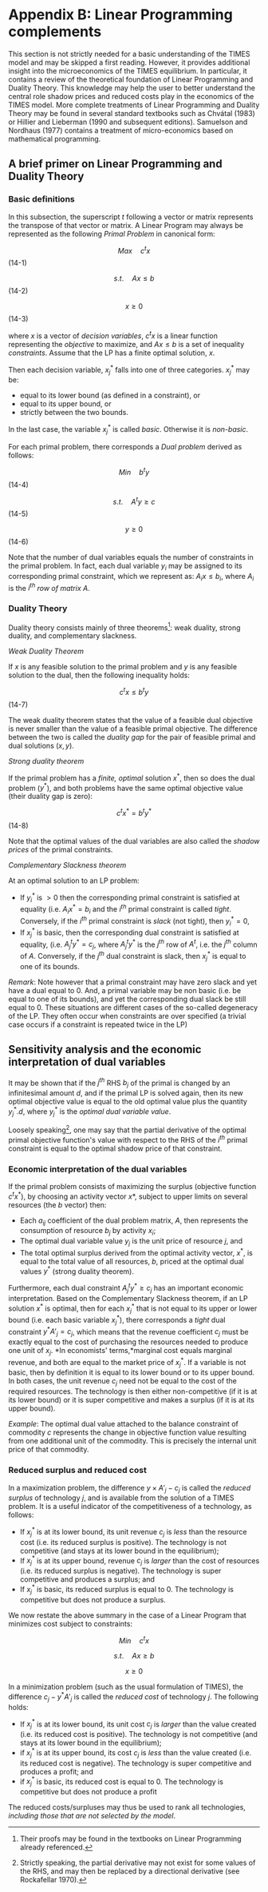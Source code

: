 # Appendix B: Linear Programming complements

This section is not strictly needed for a basic understanding of the TIMES model and may be skipped a first reading. However, it provides additional insight into the microeconomics of the TIMES equilibrium. In particular, it contains a review of the theoretical foundation of Linear Programming and Duality Theory. This knowledge may help the user to better understand the central role shadow prices and reduced costs play in the economics of the TIMES model. More complete treatments of Linear Programming and Duality Theory may be found in several standard textbooks such as Chvátal (1983) or Hillier and Lieberman (1990 and subsequent editions). Samuelson and Nordhaus (1977) contains a treatment of micro-economics based on mathematical programming.

## A brief primer on Linear Programming and Duality Theory

### Basic definitions

In this subsection, the superscript *t* following a vector or matrix represents the transpose of that vector or matrix. A Linear Program may always be represented as the following *Primal Problem* in canonical form:

$$Max \quad c^tx$$ (14-1)

$$s.t. \quad Ax ≤ b$$ (14-2)

$$x ≥ 0$$ (14-3)

where $x$ is a vector of *decision variables*, $c^tx$ is a linear function representing the *objective* to maximize, and $Ax ≤ b$ is a set of inequality *constraints*. Assume that the LP has a finite optimal solution, $x$.

Then each decision variable, $x_j^*$ falls into one of three categories. $x_j^*$ may be:

- equal to its lower bound (as defined in a constraint), or
- equal to its upper bound, or
- strictly between the two bounds.

In the last case, the variable $x_j^*$ is called *basic*. Otherwise it is *non-basic*.

For each primal problem, there corresponds a *Dual problem* derived as follows:

$$Min \quad  b^ty$$ (14-4)

$$s.t. \quad A^ty ≥ c$$ (14-5)

$$y ≥ 0$$ (14-6)

Note that the number of dual variables equals the number of constraints in the primal problem. In fact, each dual variable $y_i$ may be assigned to its corresponding primal constraint, which we represent as: $A_ix ≤ b_i$, where $A_i$ is the $i^{th}$ *row of matrix A*.

### Duality Theory

Duality theory consists mainly of three theorems[^48]: weak duality, strong duality, and complementary slackness.

*Weak Duality Theorem*

If $x$ is any feasible solution to the primal problem and $y$ is any feasible solution to the dual, then the following inequality holds:

$$c^tx≤ b^ty$$ (14-7)

The weak duality theorem states that the value of a feasible dual objective is never smaller than the value of a feasible primal objective. The difference between the two is called the *duality gap* for the pair of feasible primal and dual solutions $(x,y)$.

*Strong duality theorem*

If the primal problem has a *finite, optimal* solution $x^*$, then so does the dual problem ($y^*$), and both problems have the same optimal objective value (their duality gap is zero):

$$c^tx^* = b^ty^*$$ (14-8)

Note that the optimal values of the dual variables are also called the *shadow prices* of the primal constraints.

*Complementary Slackness theorem*

At an optimal solution to an LP problem:

- If $y_i^*$ is $> 0$ then the corresponding primal constraint is satisfied at equality (i.e. $A_ix^* = b_i$ and the $i^{th}$ primal constraint is called *tight*. Conversely, if the $i^{th}$ primal constraint is *slack* (not tight), then $y_i^* = 0$,
- If $x_j^*$ is basic, then the corresponding dual constraint is satisfied at equality, (i.e. $A_j^ty^* = c_j$, where $A_j^ty^*$ is the $j^{th}$ row of $A^t$, i.e. the $j^{th}$ column of $A$. Conversely, if the $j^{th}$ dual constraint is slack, then $x_j^*$ is equal to one of its bounds.

*Remark*: Note however that a primal constraint may have zero slack and yet have a dual equal to 0. And, a primal variable may be non basic (i.e. be equal to one of its bounds), and yet the corresponding dual slack be still equal to 0. These situations are different cases of the so-called degeneracy of the LP. They often occur when constraints are over specified (a trivial case occurs if a constraint is repeated twice in the LP)

## Sensitivity analysis and the economic interpretation of dual variables

It may be shown that if the $j^{th}$ RHS $b_j$ of the primal is changed by an infinitesimal amount $d$, and if the primal LP is solved again, then its new optimal objective value is equal to the old optimal value plus the quantity $y_j^*.d$, where $y_j^*$ is the *optimal dual variable value*.

Loosely speaking[^49], one may say that the partial derivative of the optimal primal objective function's value with respect to the RHS of the $i^{th}$ primal constraint is equal to the optimal shadow price of that constraint.

### Economic interpretation of the dual variables

If the primal problem consists of maximizing the surplus (objective function $c^tx^*$), by choosing an activity vector $x*$, subject to upper limits on several resources (the $b$ vector) then:

- Each $a_{ij}$ coefficient of the dual problem matrix, $A$, then represents the consumption of resource $b_j$ by activity $x_i$;
- The optimal dual variable value $y_j$ is the unit price of resource $j$, and
- The total optimal surplus derived from the optimal activity vector, $x^*$, is equal to the total value of all resources, $b$, priced at the optimal dual values $y^*$ (strong duality theorem).

Furthermore, each dual constraint $A^t_jy^* ≥ c_j$  has an important economic interpretation. Based on the Complementary Slackness theorem, if an LP solution $x^*$ is optimal, then for each $x^*_j$ that is not equal to its upper or lower bound (i.e. each basic variable $x^*_j$), there corresponds a *tight* dual constraint $y^*A'_j = c_j$, which means that the revenue coefficient $c_j$ must be exactly equal to the cost of purchasing the resources needed to produce one unit of $x_j$. *In economists' terms,*marginal cost equals marginal revenue, and both are equal to the market price of $x^*_j$. If a variable is not basic, then by definition it is equal to its lower bound or to its upper bound. In both cases, the unit revenue $c_j$ need not be equal to the cost of the required resources. The technology is then either non-competitive (if it is at its lower bound) or it is super competitive and makes a surplus (if it is at its upper bound).

*Example*: The optimal dual value attached to the balance constraint of commodity $c$ represents the change in objective function value resulting from one additional unit of the commodity. This is precisely the internal unit price of that commodity.

### Reduced surplus and reduced cost

In a maximization problem, the difference $y \times A'_j - c_j$ is called the *reduced surplus* of technology $j$, and is available from the solution of a TIMES problem. It is a useful indicator of the competitiveness of a technology, as follows:

- If $x^*_j$ is at its lower bound, its unit revenue $c_j$ is *less* than the resource cost (i.e. its reduced surplus is positive). The technology is not competitive (and stays at its lower bound in the equilibrium);
- If $x^*_j$ is at its upper bound, revenue $c_j$ is *larger* than the cost of resources (i.e. its reduced surplus is negative). The technology is super competitive and produces a surplus; and
- If $x^*_j$ is basic, its reduced surplus is equal to 0. The technology is competitive but does not produce a surplus.

We now restate the above summary in the case of a Linear Program that minimizes cost subject to constraints:

$$Min \quad c^tx$$

$$s.t. \quad Ax ≥ b$$

$$x ≥ 0$$

In a minimization problem (such as the usual formulation of TIMES), the difference $c_j - y^*A'_j$ is called the *reduced cost* of technology $j$. The following holds:

- If $x^*_j$ is at its lower bound, its unit cost $c_j$ is *larger* than the value created (i.e. its reduced cost is positive). The technology is not competitive (and stays at its lower bound in the equilibrium);
- if $x^*_j$ is at its upper bound, its cost $c_j$ is *less* than the value created (i.e. its reduced cost is negative). The technology is super competitive and produces a profit; and
- if $x^*_j$ is basic, its reduced cost is equal to 0. The technology is competitive but does not produce a profit

The reduced costs/surpluses may thus be used to rank all technologies, *including those that are not selected by the model*.

[^48]: Their proofs may be found in the textbooks on Linear Programming already referenced.

[^49]: Strictly speaking, the partial derivative may not exist for some values of the RHS, and may then be replaced by a directional derivative (see Rockafellar 1970).
